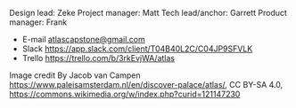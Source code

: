 
Design lead: Zeke
Project manager: Matt
Tech lead/anchor: Garrett
Product manager: Frank

- E-mail atlascapstone@gmail.com
- Slack https://app.slack.com/client/T04B40L2C/C04JP9SFVLK
- Trello https://trello.com/b/3rkEvjWA/atlas

Image credit By Jacob van Campen
https://www.paleisamsterdam.nl/en/discover-palace/atlas/, CC BY-SA 4.0,
https://commons.wikimedia.org/w/index.php?curid=121147230
